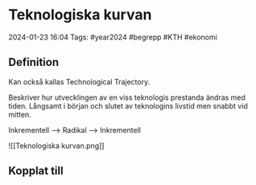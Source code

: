 # Teknologiska kurvan

2024-01-23 16:04
Tags: #year2024 #begrepp #KTH #ekonomi

## Definition

Kan också kallas Technological Trajectory.

Beskriver hur utvecklingen av en viss teknologis prestanda ändras med tiden. Långsamt i början och slutet av teknologins livstid men snabbt vid mitten.

Inkrementell --> Radikal --> Inkrementell

![[Teknologiska kurvan.png]]

## Kopplat till
